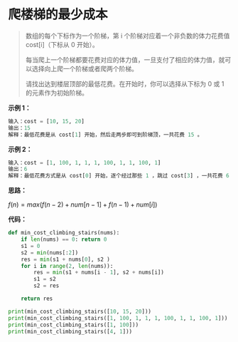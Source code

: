 # 爬楼梯的最少成本

> 数组的每个下标作为一个阶梯，第 i 个阶梯对应着一个非负数的体力花费值 cost[i]（下标从 0 开始）。
>
> 每当爬上一个阶梯都要花费对应的体力值，一旦支付了相应的体力值，就可以选择向上爬一个阶梯或者爬两个阶梯。
>
> 请找出达到楼层顶部的最低花费。在开始时，你可以选择从下标为 0 或 1 的元素作为初始阶梯。
>



**示例 1：**

```python
输入：cost = [10, 15, 20]
输出：15
解释：最低花费是从 cost[1] 开始，然后走两步即可到阶梯顶，一共花费 15 。
```



**示例 2：**

```python
输入：cost = [1, 100, 1, 1, 1, 100, 1, 1, 100, 1]
输出：6
解释：最低花费方式是从 cost[0] 开始，逐个经过那些 1 ，跳过 cost[3] ，一共花费 6 。
```



**思路：**

$f(n)=max( f(n-2)+num[n-1] + f(n-1)+num[i] )$

**代码：**

```python
def min_cost_climbing_stairs(nums):
    if len(nums) == 0: return 0
    s1 = 0
    s2 = min(nums[:2])
    res = min(s1 + nums[0], s2 )
    for i in range(2, len(nums)):
        res = min(s1 + nums[i - 1], s2 + nums[i])
        s1 = s2
        s2 = res

    return res

print(min_cost_climbing_stairs([10, 15, 20]))
print(min_cost_climbing_stairs([1, 100, 1, 1, 1, 100, 1, 1, 100, 1]))
print(min_cost_climbing_stairs([1, 100]))
print(min_cost_climbing_stairs([4, 1]))
```

